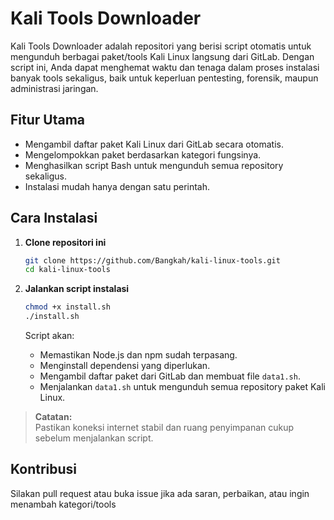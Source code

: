 # Kali Tools Downloader

Kali Tools Downloader adalah repositori yang berisi script otomatis untuk mengunduh berbagai paket/tools Kali Linux langsung dari GitLab. Dengan script ini, Anda dapat menghemat waktu dan tenaga dalam proses instalasi banyak tools sekaligus, baik untuk keperluan pentesting, forensik, maupun administrasi jaringan.

## Fitur Utama

- Mengambil daftar paket Kali Linux dari GitLab secara otomatis.
- Mengelompokkan paket berdasarkan kategori fungsinya.
- Menghasilkan script Bash untuk mengunduh semua repository sekaligus.
- Instalasi mudah hanya dengan satu perintah.

## Cara Instalasi

1. **Clone repositori ini**
   ```bash
   git clone https://github.com/Bangkah/kali-linux-tools.git
   cd kali-linux-tools
   ```

2. **Jalankan script instalasi**
   ```bash
   chmod +x install.sh
   ./install.sh
   ```

   Script akan:
   - Memastikan Node.js dan npm sudah terpasang.
   - Menginstall dependensi yang diperlukan.
   - Mengambil daftar paket dari GitLab dan membuat file `data1.sh`.
   - Menjalankan `data1.sh` untuk mengunduh semua repository paket Kali Linux.

> **Catatan:**  
> Pastikan koneksi internet stabil dan ruang penyimpanan cukup sebelum menjalankan script.

## Kontribusi

Silakan pull request atau buka issue jika ada saran, perbaikan, atau ingin menambah kategori/tools